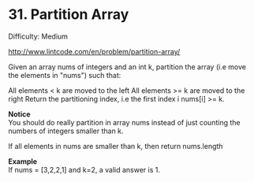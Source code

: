 # 31. Partition Array 

Difficulty: Medium

http://www.lintcode.com/en/problem/partition-array/

Given an array nums of integers and an int k, partition the array (i.e move the elements in "nums") such that:

All elements < k are moved to the left
All elements >= k are moved to the right
Return the partitioning index, i.e the first index i nums[i] >= k.

**Notice**  
You should do really partition in array nums instead of just counting the numbers of integers smaller than k.

If all elements in nums are smaller than k, then return nums.length

**Example**  
If nums = [3,2,2,1] and k=2, a valid answer is 1.
